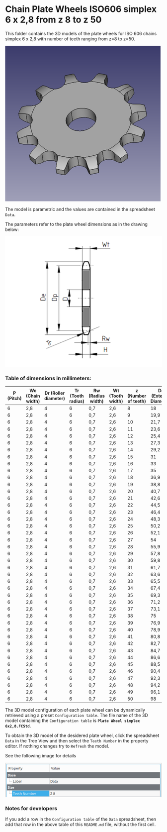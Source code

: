 # Chain Plate Wheels ISO606 simplex 6 x 2,8 from z 8 to z 50

This folder contains the 3D models of the plate wheels for ISO 606 chains simplex 6 x 2,8 with number of teeth ranging from z=8 to z=50.

![Image](../images/simplex_screenshot.png "Plate Wheel Simplex")

The model is parametric and the values are contained in the spreadsheet `Data`.

The parameters refer to the plate wheel dimensions as in the drawing below:

![Drawing](../images/simplex_drawing.png "Drawing")

### Table of dimensions in millimeters:

P (Pitch)|Wc (Chain width)|Dr (Roller diameter)|Tr (Tooth radius)|Rw (Radius width)|Wt (Tooth width)|z (Number of teeth)|De (External Diameter)|Dp (Pitch diameter)|D (Hole diameter)|H (Total height)
---|---|---|---|---|---|---|---|---|---|---
6|2,8|4|6|0,7|2,6|8|18|15,67|5|2,6
6|2,8|4|6|0,7|2,6|9|19,9|17,54|5|2,6
6|2,8|4|6|0,7|2,6|10|21,7|19,42|6|2,6
6|2,8|4|6|0,7|2,6|11|23,6|21,3|6|2,6
6|2,8|4|6|0,7|2,6|12|25,4|23,18|6|2,6
6|2,8|4|6|0,7|2,6|13|27,3|25,05|8|2,6
6|2,8|4|6|0,7|2,6|14|29,2|26,96|8|2,6
6|2,8|4|6|0,7|2,6|15|31|28,86|8|2,6
6|2,8|4|6|0,7|2,6|16|33|30,76|8|2,6
6|2,8|4|6|0,7|2,6|17|35|32,65|8|2,6
6|2,8|4|6|0,7|2,6|18|36,9|34,55|8|2,6
6|2,8|4|6|0,7|2,6|19|38,8|36,44|8|2,6
6|2,8|4|6|0,7|2,6|20|40,7|38,34|8|2,6
6|2,8|4|6|0,7|2,6|21|42,6|40,25|8|2,6
6|2,8|4|6|0,7|2,6|22|44,5|42,16|8|2,6
6|2,8|4|6|0,7|2,6|23|46,4|44,06|8|2,6
6|2,8|4|6|0,7|2,6|24|48,3|45,96|8|2,6
6|2,8|4|6|0,7|2,6|25|50,2|47,87|8|2,6
6|2,8|4|6|0,7|2,6|26|52,1|49,76|8|2,6
6|2,8|4|6|0,7|2,6|27|54|51,67|8|2,6
6|2,8|4|6|0,7|2,6|28|55,9|53,58|8|2,6
6|2,8|4|6|0,7|2,6|29|57,8|55,5|8|2,6
6|2,8|4|6|0,7|2,6|30|59,8|57,42|8|2,6
6|2,8|4|6|0,7|2,6|31|61,7|59,31|8|2,6
6|2,8|4|6|0,7|2,6|32|63,6|61,21|8|2,6
6|2,8|4|6|0,7|2,6|33|65,5|63,11|8|2,6
6|2,8|4|6|0,7|2,6|34|67,4|65,02|8|2,6
6|2,8|4|6|0,7|2,6|35|69,3|66,93|8|2,6
6|2,8|4|6|0,7|2,6|36|71,2|68,84|8|2,6
6|2,8|4|6|0,7|2,6|37|73,1|70,75|8|2,6
6|2,8|4|6|0,7|2,6|38|75|72,66|8|2,6
6|2,8|4|6|0,7|2,6|39|76,9|74,57|8|2,6
6|2,8|4|6|0,7|2,6|40|78,9|76,47|8|2,6
6|2,8|4|6|0,7|2,6|41|80,8|78,38|10|2,6
6|2,8|4|6|0,7|2,6|42|82,7|80,28|10|2,6
6|2,8|4|6|0,7|2,6|43|84,7|82,19|10|2,6
6|2,8|4|6|0,7|2,6|44|86,6|84,1|10|2,6
6|2,8|4|6|0,7|2,6|45|88,5|86,01|10|2,6
6|2,8|4|6|0,7|2,6|46|90,4|87,92|10|2,6
6|2,8|4|6|0,7|2,6|47|92,3|89,93|10|2,6
6|2,8|4|6|0,7|2,6|48|94,2|91,74|10|2,6
6|2,8|4|6|0,7|2,6|49|96,1|93,64|10|2,6
6|2,8|4|6|0,7|2,6|50|98|95,55|10|2,6

The 3D model configuration of each plate wheel can be dynamically retrieved using a preset `Configuration table`.
The file name of the 3D model containing the `Configuration table` is **`Plate Wheel simplex 6x2,8.FCStd`**.

To obtain the 3D model of the desidered plate wheel, click the spreadsheet `Data` in the Tree View and then select the `Teeth Number` in the property editor. If nothing changes try to `Refresh` the model.

See the following image for details

![Drawing](../images/configuration.png "Configuration")

### Notes for developers
If you add a row in the `Configuration table` of the `Data` spreadsheet, then add that row in the above table of this `README.md` file, without the first cell.

